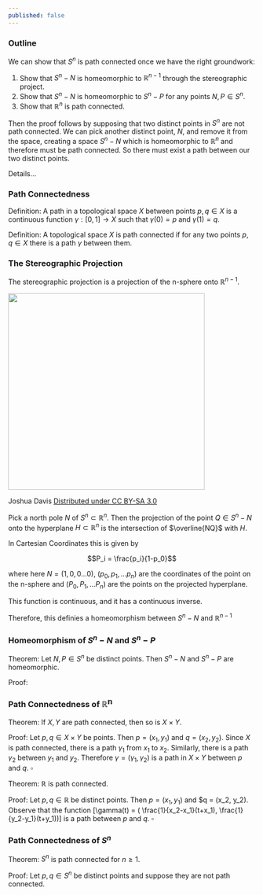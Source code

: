 ```yaml
---
published: false
---
```

### Outline

We can show that $S^n$ is path connected once we have the right groundwork:

1. Show that $S^n - {N}$ is homeomorphic to $\mathbb{R}^{n-1}$ through the stereographic project.
2. Show that $S^n - {N}$ is homeomorphic to $S^n - {P}$ for any points $N, P \in S^n$.
3. Show that $\mathbb{R}^n$ is path connected.

Then the proof follows by supposing that two distinct points in $S^n$ are not path connected. We can pick another distinct point, $N$, and remove it from the space, creating a space $S^n - {N}$ which is homeomorphic to $\mathbb{R}^n$ and therefore must be path connected. So there must exist a path between our two distinct points.

Details...

### Path Connectedness

Definition: A path in a topological space $X$ between points $p, q \in X$ is a continuous function $\gamma : [0, 1] \rightarrow X$ such that $\gamma(0) = p$ and $\gamma(1) = q$.

Definition: A topological space $X$ is path connected if for any two points $p, q \in X$ there is a path $\gamma$ between them.

### The Stereographic Projection

The stereographic projection is a projection of the n-sphere onto $\mathbb R^{n-1}$.


<img src="https://upload.wikimedia.org/wikipedia/commons/thumb/e/e3/Stereoprojzero.svg/1280px-Stereoprojzero.svg.png" width="400" height="400" align="middle"/>

Joshua Davis [Distributed under CC BY-SA 3.0](http://creativecommons.org/licenses/by-sa/3.0/)



Pick a north pole $N$ of $S^n \subset \mathbb{R}^{n}$. Then the projection of the point $Q \in S^n-{N}$ onto the hyperplane $H \subset \mathbb R^{n}$ is the intersection of $\overline{NQ}$ with $H$.

In Cartesian Coordinates this is given by

$$P_i = \frac{p_i}{1-p_0}$$

where here $N=(1, 0, 0 ... 0)$, $(p_0, p_1, ... p_n)$ are the coordinates of the point on the n-sphere and $(P_0, P_1, ... P_n)$ are the points on the projected hyperplane.

This function is continuous, and it has a continuous inverse.

Therefore, this definies a homeomorphism between $S^n - {N}$ and $\mathbb R^{n-1}$

### Homeomorphism of $S^n - {N}$ and $S^n - {P}$

Theorem: Let $N, P \in S^n$ be distinct points. Then $S^n - {N}$ and $S^n - {P}$ are homeomorphic.

Proof: 


### Path Connectedness of $\mathbb{R^n}$

Theorem: If $X, Y$ are path connected, then so is $X \times Y$.

Proof: Let $p, q \in X \times Y$ be points. Then $p = (x_1, y_1)$ and $q = (x_2, y_2)$. Since $X$ is path connected, there is a path $\gamma_1$ from $x_1$ to $x_2$. Similarly, there is a path $\gamma_2$ between $y_1$ and $y_2$. Therefore $\gamma = (\gamma_1, \gamma_2)$ is a path in $X \times Y$ between $p$ and $q$. $\square$

Theorem: $\mathbb{R}$ is path connected.

Proof: Let $p, q \in \mathbb{R}$ be distinct points. Then $p = (x_1, y_1)$ and $q = (x_2, y_2). Observe that the function \[\gamma(t) = (
\frac{1}{x_2-x_1}(t+x_1), \frac{1}{y_2-y_1}(t+y_1))\] is a path between $p$ and $q$. $\square$

### Path Connectedness of $S^n$

Theorem: $S^n$ is path connected for $n \geq 1$.

Proof: Let $p, q \in S^n$ be distinct points and suppose they are not path connected.
